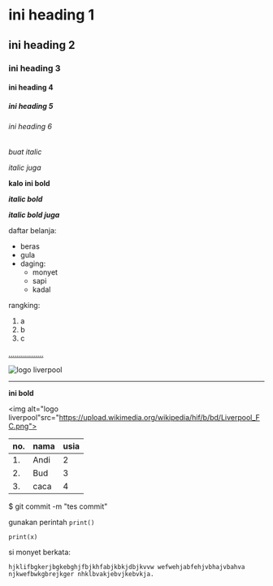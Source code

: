# ini heading 1
##  ini heading 2
### ini heading 3
#### ini heading 4
##### ini heading 5
###### ini heading 6


*buat italic*

_italic juga_

**kalo ini bold**

__*italic bold*__

_**italic bold juga**_

daftar belanja:
- beras
- gula
- daging:
    - monyet
    - sapi
    - kadal

rangking:
1. a
2. b
5. c

[.................](https://www.ibm.com)

![logo liverpool](https://upload.wikimedia.org/wikipedia/hif/b/bd/Liverpool_FC.png)

<hr>

<b>ini bold</b>

<img alt="logo liverpool"src="https://upload.wikimedia.org/wikipedia/hif/b/bd/Liverpool_FC.png">



no.|nama|usia
-|-|-
1.|Andi|2
2.|Bud|3
3.|caca|4

$ git commit -m "tes commit"

gunakan perintah `print()`
```
print(x)
```

si monyet berkata:
```
hjklifbgkerjbgkebghjfbjkhfabjkbkjdbjkvvw wefwehjabfehjvbhajvbahva njkwefbwkgbrejkger nhklbvakjebvjkebvkja.
```


